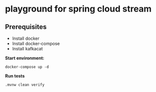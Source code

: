 # playground for spring cloud stream

## Prerequisites

* Install docker
* Install docker-compose
* Install kafkacat

**Start environment:**

    docker-compose up -d

**Run tests**

    .mvnw clean verify
